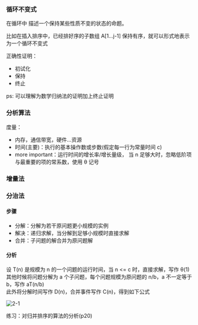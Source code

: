 
### 循环不变式

在循环中 描述一个保持某些性质不变的状态的命题。

比如在插入排序中，已经排好序的子数组 A[1...j-1] 保持有序，就可以形式地表示为一个循环不变式

正确性证明：
- 初试化
- 保持
- 终止

ps: 可以理解为数学归纳法的证明加上终止证明

### 分析算法

度量：
- 内存，通信带宽，硬件...资源
- 时间(主要)：执行的基本操作数或步数(假定每一行为常量时间 c)
- more important：运行时间的增长率/增长量级，
当 n 足够大时，忽略低阶项与最重要的项的常系数，使用 θ 记号

### 增量法

### 分治法

#### 步骤
- 分解：分解为若干原问题更小规模的实例
- 解决：递归求解，当分解到足够小规模时直接求解
- 合并：子问题的解合并为原问题解

#### 分析

设 T(n) 是规模为 n 的一个问题的运行时间，当 n <= c 时，直接求解，写作 θ(1)<br>
其他时候将问题分解为 a 个子问题，每个问题规模为原问题的 n/b，a 不一定等于 b，写作 aT(n/b)<br>
此外将分解时间写作 D(n)，合并事件写作 C(n)，得到如下公式

![2-1](http://latex.codecogs.com/gif.latex?T(n)=\begin{cases}\theta(1),\quad%20n\leq%20c\\\\aT(n/b)%20+%20D(n)%20+%20C(n),\quad%20other\end{cases})

练习：对归并排序的算法的分析(p20)
